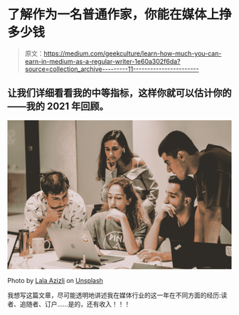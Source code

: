 # 了解作为一名普通作家，你能在媒体上挣多少钱

> 原文：<https://medium.com/geekculture/learn-how-much-you-can-earn-in-medium-as-a-regular-writer-1e60a302f6da?source=collection_archive---------11----------------------->

## 让我们详细看看我的中等指标，这样你就可以估计你的——我的 2021 年回顾。

![](img/f402ece547b2a0dcf3d62b3e2bd3083d.png)

Photo by [Lala Azizli](https://unsplash.com/@lazizli?utm_source=medium&utm_medium=referral) on [Unsplash](https://unsplash.com?utm_source=medium&utm_medium=referral)

我想写这篇文章，尽可能透明地讲述我在媒体行业的这一年在不同方面的经历:读者、追随者、订户……是的，还有收入！！！